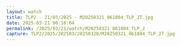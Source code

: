 ```yaml
---
layout: watch
title: TLP2 - 21/03/2025 - M20250321_061804_TLP_2T.jpg
date: 2025-03-21 06:18:04
permalink: /2025/03/21/watch/M20250321_061804_TLP_2
capture: TLP2/2025/202503/20250320/M20250321_061804_TLP_2T.jpg
---
```

